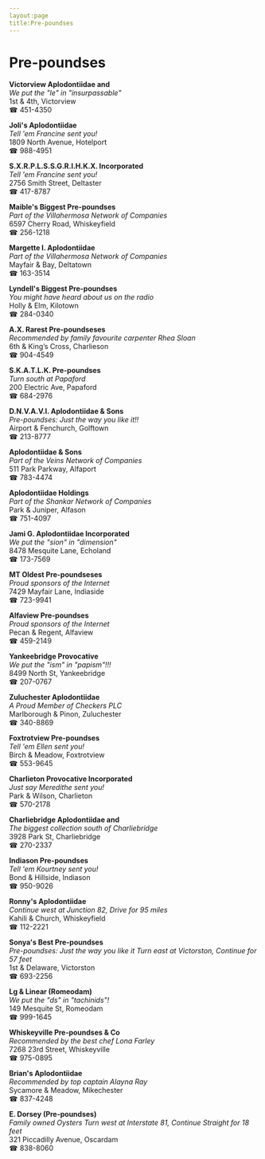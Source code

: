 ```yaml
---
layout:page
title:Pre-poundses
---
```

# Pre-poundses

**Victorview Aplodontiidae and**  
_We put the "le" in "insurpassable"_  
1st & 4th, Victorview  
☎ 451-4350



**Joli's Aplodontiidae**  
_Tell 'em Francine sent you!_  
1809 North Avenue, Hotelport  
☎ 988-4951



**S.X.R.P.L.S.S.G.R.I.H.K.X. Incorporated**  
_Tell 'em Francine sent you!_  
2756 Smith Street, Deltaster  
☎ 417-8787



**Maible's Biggest Pre-poundses**  
_Part of the Villahermosa Network of Companies_  
6597 Cherry Road, Whiskeyfield  
☎ 256-1218



**Margette I. Aplodontiidae**  
_Part of the Villahermosa Network of Companies_  
Mayfair & Bay, Deltatown  
☎ 163-3514



**Lyndell's Biggest Pre-poundses**  
_You might have heard about us on the radio_  
Holly & Elm, Kilotown  
☎ 284-0340



**A.X. Rarest Pre-poundseses**  
_Recommended by family favourite carpenter Rhea Sloan_  
6th & King’s Cross, Charlieson  
☎ 904-4549



**S.K.A.T.L.K. Pre-poundses**  
_Turn south at Papaford_  
200 Electric Ave, Papaford  
☎ 684-2976



**D.N.V.A.V.I. Aplodontiidae & Sons**  
_Pre-poundses: Just the way you like it!!_  
Airport & Fenchurch, Golftown  
☎ 213-8777



**Aplodontiidae & Sons**  
_Part of the Veins Network of Companies_  
511 Park Parkway, Alfaport  
☎ 783-4474



**Aplodontiidae Holdings**  
_Part of the Shankar Network of Companies_  
Park & Juniper, Alfason  
☎ 751-4097



**Jami G. Aplodontiidae Incorporated**  
_We put the "sion" in "dimension"_  
8478 Mesquite Lane, Echoland  
☎ 173-7569



**MT Oldest Pre-poundseses**  
_Proud sponsors of the Internet_  
7429 Mayfair Lane, Indiaside  
☎ 723-9941



**Alfaview Pre-poundses**  
_Proud sponsors of the Internet_  
Pecan & Regent, Alfaview  
☎ 459-2149



**Yankeebridge Provocative**  
_We put the "ism" in "papism"!!!_  
8499 North St, Yankeebridge  
☎ 207-0767



**Zuluchester Aplodontiidae**  
_A Proud Member of Checkers PLC_  
Marlborough & Pinon, Zuluchester  
☎ 340-8869



**Foxtrotview Pre-poundses**  
_Tell 'em Ellen sent you!_  
Birch & Meadow, Foxtrotview  
☎ 553-9645



**Charlieton Provocative Incorporated**  
_Just say Meredithe sent you!_  
Park & Wilson, Charlieton  
☎ 570-2178



**Charliebridge Aplodontiidae and**  
_The biggest collection south of Charliebridge_  
3928 Park St, Charliebridge  
☎ 270-2337



**Indiason Pre-poundses**  
_Tell 'em Kourtney sent you!_  
Bond & Hillside, Indiason  
☎ 950-9026



**Ronny's Aplodontiidae**  
_Continue west at Junction 82, Drive for 95 miles_  
Kahili & Church, Whiskeyfield  
☎ 112-2221



**Sonya's Best Pre-poundses**  
_Pre-poundses: Just the way you like it 
Turn east at Victorston, Continue for 57 feet_  
1st & Delaware, Victorston  
☎ 693-2256



**Lg & Linear (Romeodam)**  
_We put the "ds" in "tachinids"!_  
149 Mesquite St, Romeodam  
☎ 999-1645



**Whiskeyville Pre-poundses & Co**  
_Recommended by the best chef Lona Farley_  
7268 23rd Street, Whiskeyville  
☎ 975-0895



**Brian's Aplodontiidae**  
_Recommended by top captain Alayna Ray_  
Sycamore & Meadow, Mikechester  
☎ 837-4248



**E. Dorsey (Pre-poundses)**  
_Family owned Oysters 
Turn west at Interstate 81, Continue Straight for 18 feet_  
321 Piccadilly Avenue, Oscardam  
☎ 838-8060



